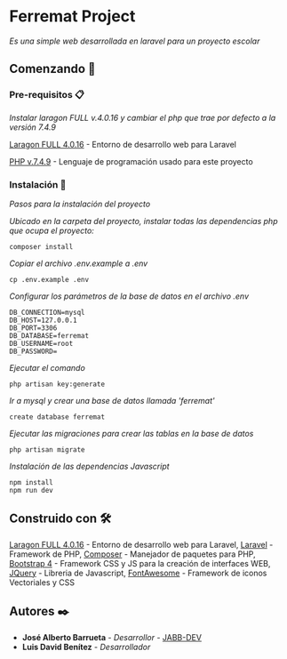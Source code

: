 # Ferremat Project

_Es una simple web desarrollada en laravel para un proyecto escolar_

## Comenzando 🚀

### Pre-requisitos 📋

_Instalar laragon FULL v.4.0.16 y cambiar el php que trae por defecto a la versión 7.4.9_

[Laragon FULL 4.0.16](https://laragon.org/download/index.html) - Entorno de desarrollo web para Laravel

[PHP v.7.4.9](https://windows.php.net/download#php-7.4) - Lenguaje de programación usado para este proyecto

### Instalación 🔧

_Pasos para la instalación del proyecto_

_Ubicado en la carpeta del proyecto, instalar todas las dependencias php que ocupa el proyecto:_

```
composer install
```

_Copiar el archivo .env.example a .env_

```
cp .env.example .env

```

_Configurar los parámetros de la base de datos en el archivo .env_

```
DB_CONNECTION=mysql
DB_HOST=127.0.0.1
DB_PORT=3306
DB_DATABASE=ferremat
DB_USERNAME=root
DB_PASSWORD=

```
_Ejecutar el comando_

```
php artisan key:generate
```

_Ir a mysql y crear una base de datos llamada 'ferremat'_

```
create database ferremat
```

_Ejecutar las migraciones para crear las tablas en la base de datos_

```
php artisan migrate
```
_Instalación de las dependencias Javascript_

```
npm install 
npm run dev
```

## Construido con 🛠️

[Laragon FULL 4.0.16](https://laragon.org/download/index.html) - Entorno de desarrollo web para Laravel, [Laravel](https://laravel.com/) - Framework de PHP, [Composer](https://getcomposer.org/) - Manejador de paquetes para PHP, [Bootstrap 4](https://getbootstrap.com/) - Framework CSS y JS para la creación de interfaces WEB, [JQuery](https://jquery.com/) - Libreria de Javascript, [FontAwesome](https://fontawesome.com/) - Framework de iconos Vectoriales y CSS

## Autores ✒️

* **José Alberto Barrueta** - *Desarrollor* - [JABB-DEV](https://github.com/JABB-DEV)
* **Luis David Benítez** - *Desarrollador*